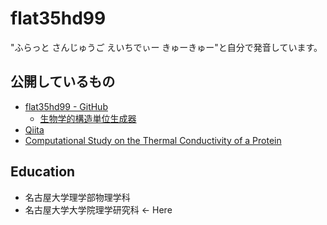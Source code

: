 # flat35hd99

"ふらっと さんじゅうご えいちでぃー きゅーきゅー"と自分で発音しています。

## 公開しているもの

- [flat35hd99 - GitHub](https://github.com/flat35hd99)
  - [生物学的構造単位生成器](https://github.com/jphacks/d_2110)
- [Qiita](https://qiita.com/flat35hd99)
- [Computational Study on the Thermal Conductivity of a Protein](https://doi.org/10.1021/acs.jpcb.2c00958)

## Education

- 名古屋大学理学部物理学科
- 名古屋大学大学院理学研究科 <- Here
